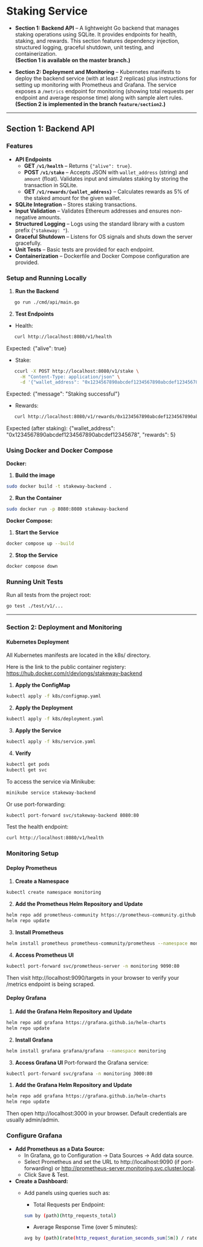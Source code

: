 # Staking Service

- **Section 1: Backend API** – A lightweight Go backend that manages staking operations using SQLite. It provides endpoints for health, staking, and rewards. This section features dependency injection, structured logging, graceful shutdown, unit testing, and containerization.  
  **(Section 1 is available on the master branch.)**
  
- **Section 2: Deployment and Monitoring** – Kubernetes manifests to deploy the backend service (with at least 2 replicas) plus instructions for setting up monitoring with Prometheus and Grafana. The service exposes a `/metrics` endpoint for monitoring (showing total requests per endpoint and average response time) along with sample alert rules.  
  **(Section 2 is implemented in the branch `feature/section2`.)**

---

## Section 1: Backend API

### Features

- **API Endpoints**
  - **GET `/v1/health`** – Returns `{"alive": true}`.
  - **POST `/v1/stake`** – Accepts JSON with `wallet_address` (string) and `amount` (float). Validates input and simulates staking by storing the transaction in SQLite.
  - **GET `/v1/rewards/{wallet_address}`** – Calculates rewards as 5% of the staked amount for the given wallet.
- **SQLite Integration** – Stores staking transactions.
- **Input Validation** – Validates Ethereum addresses and ensures non-negative amounts.
- **Structured Logging** – Logs using the standard library with a custom prefix (`"stakeway: "`).
- **Graceful Shutdown** – Listens for OS signals and shuts down the server gracefully.
- **Unit Tests** – Basic tests are provided for each endpoint.
- **Containerization** – Dockerfile and Docker Compose configuration are provided.


### Setup and Running Locally

1. **Run the Backend**
```bash
   go run ./cmd/api/main.go
```

2. **Test Endpoints**
- Health:
```bash
   curl http://localhost:8080/v1/health
```
Expected: {"alive": true}

- Stake:
```bash
   ccurl -X POST http://localhost:8080/v1/stake \
     -H "Content-Type: application/json" \
     -d '{"wallet_address": "0x1234567890abcdef1234567890abcdef12345678", "amount": 100}'
```
Expected: {"message": "Staking successful"}

- Rewards:
```bash
   curl http://localhost:8080/v1/rewards/0x1234567890abcdef1234567890abcdef12345678
```
Expected (after staking): {"wallet_address": "0x1234567890abcdef1234567890abcdef12345678", "rewards": 5}


### Using Docker and Docker Compose
**Docker:**
1. **Build the image**
```bash
sudo docker build -t stakeway-backend .
```

2. **Run the Container**
```bash
sudo docker run -p 8080:8080 stakeway-backend
```

**Docker Compose:**
1. **Start the Service**
```bash
docker compose up --build
```

2. **Stop the Service**
```bash
docker compose down
```

### Running Unit Tests
Run all tests from the project root:
```bash
go test ./test/v1/...
```



---

### Section 2: Deployment and Monitoring
#### Kubernetes Deployment
All Kubernetes manifests are located in the k8s/ directory.

Here is the link to the public container registery: https://hub.docker.com/r/devlongs/stakeway-backend

1. **Apply the ConfigMap**
```bash
kubectl apply -f k8s/configmap.yaml
```

2. **Apply the Deployment**
```bash
kubectl apply -f k8s/deployment.yaml
```

3. **Apply the Service**
```bash
kubectl apply -f k8s/service.yaml
```

4. **Verify**
```bash
kubectl get pods
kubectl get svc
```

To access the service via Minikube:
```bash
minikube service stakeway-backend
```

Or use port-forwarding:
```bash
kubectl port-forward svc/stakeway-backend 8080:80
```

Test the health endpoint:
```bash
curl http://localhost:8080/v1/health
```

### Monitoring Setup
#### Deploy Prometheus

1. **Create a Namespace**
```bash
kubectl create namespace monitoring
```

2. **Add the Prometheus Helm Repository and Update**
```bash
helm repo add prometheus-community https://prometheus-community.github.io/helm-charts
helm repo update
```

3. **Install Prometheus**
```bash
helm install prometheus prometheus-community/prometheus --namespace monitoring
```

4. **Access Prometheus UI**
```bash
kubectl port-forward svc/prometheus-server -n monitoring 9090:80
```
Then visit http://localhost:9090/targets in your browser to verify your /metrics endpoint is being scraped.

#### Deploy Grafana

1. **Add the Grafana Helm Repository and Update**
```bash
helm repo add grafana https://grafana.github.io/helm-charts
helm repo update
```

2. **Install Grafana**
```bash
helm install grafana grafana/grafana --namespace monitoring
```

3. **Access Grafana UI**
Port-forward the Grafana service:
```bash
kubectl port-forward svc/grafana -n monitoring 3000:80
```

1. **Add the Grafana Helm Repository and Update**
```bash
helm repo add grafana https://grafana.github.io/helm-charts
helm repo update
```
Then open http://localhost:3000 in your browser.
Default credentials are usually admin/admin.


### Configure Grafana
- **Add Prometheus as a Data Source:**
  - In Grafana, go to Configuration → Data Sources → Add data source.
  - Select Prometheus and set the URL to http://localhost:9090 (if port-forwarding) or http://prometheus-server.monitoring.svc.cluster.local.
  - Click Save & Test.
- **Create a Dashboard:**
  - Add panels using queries such as:
    - Total Requests per Endpoint:
    ```bash
    sum by (path)(http_requests_total)
    ```

     - Average Response Time (over 5 minutes):
    ```bash
    avg by (path)(rate(http_request_duration_seconds_sum[5m]) / rate(http_request_duration_seconds_count[5m]))
    ```

